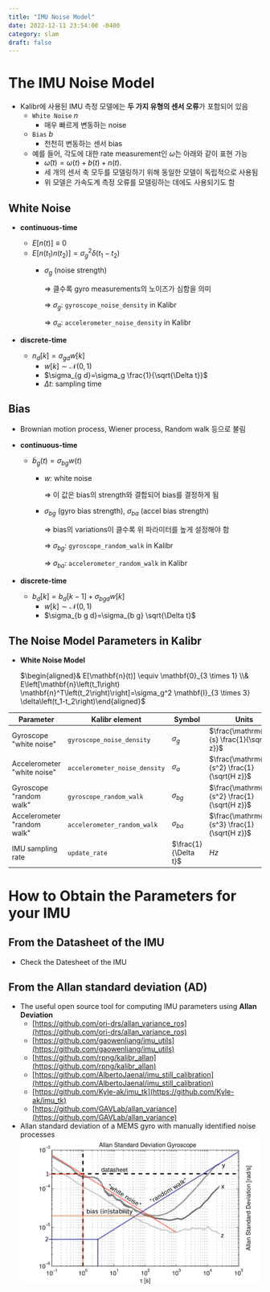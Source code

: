 ```yaml
---
title: "IMU Noise Model"
date: 2022-12-11 23:54:00 -0400
category: slam
draft: false
---
```


# **The IMU Noise Model**

- Kalibr에 사용된 IMU 측정 모델에는 **두 가지 유형의 센서 오류**가 포함되어 있음
    - `White Noise` $n$
        - 매우 빠르게 변동하는 noise
    - `Bias` $b$
        - 천천히 변동하는 센서 bias
    - 예를 들어, 각도에 대한 rate measurement인 $\tilde{\omega}$는 아래와 같이 표현 가능
        - $\tilde{\omega}(t)=\omega(t)+b(t)+n(t) .$
        - 세 개의 센서 축 모두를 모델링하기 위해 동일한 모델이 독립적으로 사용됨
        - 위 모델은 가속도계 측정 오류를 모델링하는 데에도 사용되기도 함

## White Noise

- **continuous-time**
    - $E[n(t)] \equiv 0$
    - $E\left[n\left(t_1\right) n\left(t_2\right)\right]=\sigma_g^2 \delta\left(t_1-t_2\right)$
        - $\sigma_g$ (noise strength)
            
            ⇒ 클수록 gyro measurements의 노이즈가 심함을 의미
            
            ⇒ $\sigma_g$: `gyroscope_noise_density` in Kalibr
            
            ⇒ $\sigma_a$: `accelerometer_noise_density` in Kalibr
            
- **discrete-time**
    - $n_d[k]=\sigma_{g d} w[k]$
        - $w[k] \sim \mathcal{N}(0,1)$
        - $\sigma_{g d}=\sigma_g \frac{1}{\sqrt{\Delta t}}$
        - $\Delta t$: sampling time

## Bias

- Brownian motion process, Wiener process, Random walk 등으로 불림
- **continuous-time**
    - $\dot{b}_g(t)=\sigma_{b g} w(t)$
        - $w$: white noise
            
            ⇒ 이 값은 bias의 strength와 결합되어 bias를 결정하게 됨
            
        - $\sigma_{bg}$ (gyro bias strength), $\sigma_{ba}$ (accel bias strength)
            
            ⇒ bias의 variations이 클수록 위 파라미터를 높게 설정해야 함
            
            ⇒ $\sigma_{bg}$: `gyroscope_random_walk` in Kalibr

            ⇒ $\sigma_{ba}$: `accelerometer_random_walk` in Kalibr
            
- **discrete-time**
    - $b_d[k]=b_d[k-1]+\sigma_{b g d} w[k]$
        - $w[k] \sim \mathcal{N}(0,1)$
        - $\sigma_{b g d}=\sigma_{b g} \sqrt{\Delta t}$
        

## The Noise Model Parameters in Kalibr

- **White Noise Model**
    
    $\begin{aligned}& E[\mathbf{n}(t)] \equiv \mathbf{0}_{3 \times 1} \\& E\left[\mathbf{n}\left(t_1\right) \mathbf{n}^T\left(t_2\right)\right]=\sigma_g^2 \mathbf{I}_{3 \times 3} \delta\left(t_1-t_2\right)\end{aligned}$
    

| Parameter | Kalibr element | Symbol | Units |
| --- | --- | --- | --- |
| Gyroscope "white noise" | `gyroscope_noise_density` | $\sigma_{g}$ | $\frac{\mathrm{rad}}{s} \frac{1}{\sqrt{H z}}$ |
| Accelerometer "white noise" | `accelerometer_noise_density` | $\sigma_{a}$ | $\frac{\mathrm{m}}{s^2} \frac{1}{\sqrt{H z}}$ |
| Gyroscope "random walk" | `gyroscope_random_walk` | $\sigma_{bg}$ | $\frac{\mathrm{rad}}{s^2} \frac{1}{\sqrt{H z}}$ |
| Accelerometer "random walk" | `accelerometer_random_walk` | $\sigma_{ba}$ | $\frac{\mathrm{m}}{s^3} \frac{1}{\sqrt{H z}}$ |
| IMU sampling rate | `update_rate` | $\frac{1}{\Delta t}$ | $H z$ |

# **How to Obtain the Parameters for your IMU**

## **From the Datasheet of the IMU**

- Check the Datesheet of the IMU

## **From the Allan standard deviation (AD)**

- The useful open source tool for computing IMU parameters using **Allan Deviation**
    - [https://github.com/ori-drs/allan_variance_ros](https://github.com/ori-drs/allan_variance_ros)
    - [https://github.com/gaowenliang/imu_utils](https://github.com/gaowenliang/imu_utils)
    - [https://github.com/rpng/kalibr_allan](https://github.com/rpng/kalibr_allan)
    - [https://github.com/AlbertoJaenal/imu_still_calibration](https://github.com/AlbertoJaenal/imu_still_calibration)
    - [https://github.com/Kyle-ak/imu_tk](https://github.com/Kyle-ak/imu_tk)
    - [https://github.com/GAVLab/allan_variance](https://github.com/GAVLab/allan_variance)
- Allan standard deviation of a MEMS gyro with manually identified noise processes
    ![Untitled](./images/221211/Untitled.png)